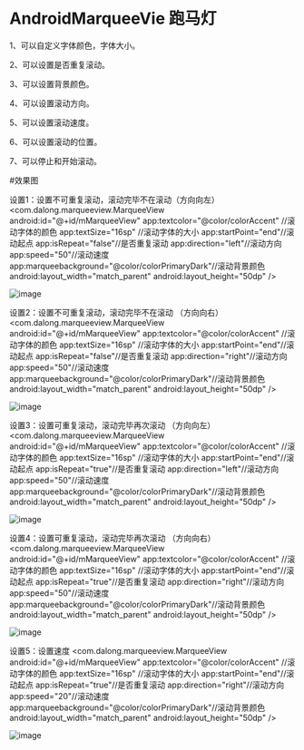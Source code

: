 # AndroidMarqueeVie 跑马灯
   1、可以自定义字体颜色，字体大小。</p>
   2、可以设置是否重复滚动。</p>
   3、可以设置背景颜色。</p>
   4、可以设置滚动方向。</p>
   5、可以设置滚动速度。</p>
   6、可以设置滚动的位置。</p>
   7、可以停止和开始滚动。</p>
#效果图

设置1：设置不可重复滚动，滚动完毕不在滚动（方向向左）
         <com.dalong.marqueeview.MarqueeView
                android:id="@+id/mMarqueeView"
                app:textcolor="@color/colorAccent" //滚动字体的颜色
                app:textSize="16sp" //滚动字体的大小
                app:startPoint="end"//滚动起点
                app:isRepeat="false"//是否重复滚动
                app:direction="left"//滚动方向
                app:speed="50"//滚动速度
                app:marqueebackground="@color/colorPrimaryDark"//滚动背景颜色
                android:layout_width="match_parent"
                android:layout_height="50dp" />

![image](https://github.com/dalong982242260/AndroidMarqueeView/blob/master/gif/marqueeview1.gif?raw=true)


设置2：设置不可重复滚动，滚动完毕不在滚动 （方向向右）
         <com.dalong.marqueeview.MarqueeView
                android:id="@+id/mMarqueeView"
                app:textcolor="@color/colorAccent" //滚动字体的颜色
                app:textSize="16sp" //滚动字体的大小
                app:startPoint="end"//滚动起点
                app:isRepeat="false"//是否重复滚动
                app:direction="right"//滚动方向
                app:speed="50"//滚动速度
                app:marqueebackground="@color/colorPrimaryDark"//滚动背景颜色
                android:layout_width="match_parent"
                android:layout_height="50dp" />

![image](https://github.com/dalong982242260/AndroidMarqueeView/blob/master/gif/marqueeview2.gif?raw=true)

设置3：设置可重复滚动，滚动完毕再次滚动 （方向向左）
         <com.dalong.marqueeview.MarqueeView
                android:id="@+id/mMarqueeView"
                app:textcolor="@color/colorAccent" //滚动字体的颜色
                app:textSize="16sp" //滚动字体的大小
                app:startPoint="end"//滚动起点
                app:isRepeat="true"//是否重复滚动
                app:direction="left"//滚动方向
                app:speed="50"//滚动速度
                app:marqueebackground="@color/colorPrimaryDark"//滚动背景颜色
                android:layout_width="match_parent"
                android:layout_height="50dp" />

![image](https://github.com/dalong982242260/AndroidMarqueeView/blob/master/gif/marqueeview3.gif?raw=true)


设置4：设置可重复滚动，滚动完毕再次滚动 （方向向右）
         <com.dalong.marqueeview.MarqueeView
                android:id="@+id/mMarqueeView"
                app:textcolor="@color/colorAccent" //滚动字体的颜色
                app:textSize="16sp" //滚动字体的大小
                app:startPoint="end"//滚动起点
                app:isRepeat="true"//是否重复滚动
                app:direction="right"//滚动方向
                app:speed="50"//滚动速度
                app:marqueebackground="@color/colorPrimaryDark"//滚动背景颜色
                android:layout_width="match_parent"
                android:layout_height="50dp" />

![image](https://github.com/dalong982242260/AndroidMarqueeView/blob/master/gif/marqueeview4.gif?raw=true)



设置5：设置速度
         <com.dalong.marqueeview.MarqueeView
                android:id="@+id/mMarqueeView"
                app:textcolor="@color/colorAccent" //滚动字体的颜色
                app:textSize="16sp" //滚动字体的大小
                app:startPoint="end"//滚动起点
                app:isRepeat="true"//是否重复滚动
                app:direction="right"//滚动方向
                app:speed="20"//滚动速度
                app:marqueebackground="@color/colorPrimaryDark"//滚动背景颜色
                android:layout_width="match_parent"
                android:layout_height="50dp" />

![image](https://github.com/dalong982242260/AndroidMarqueeView/blob/master/gif/marqueeview5.gif?raw=true)